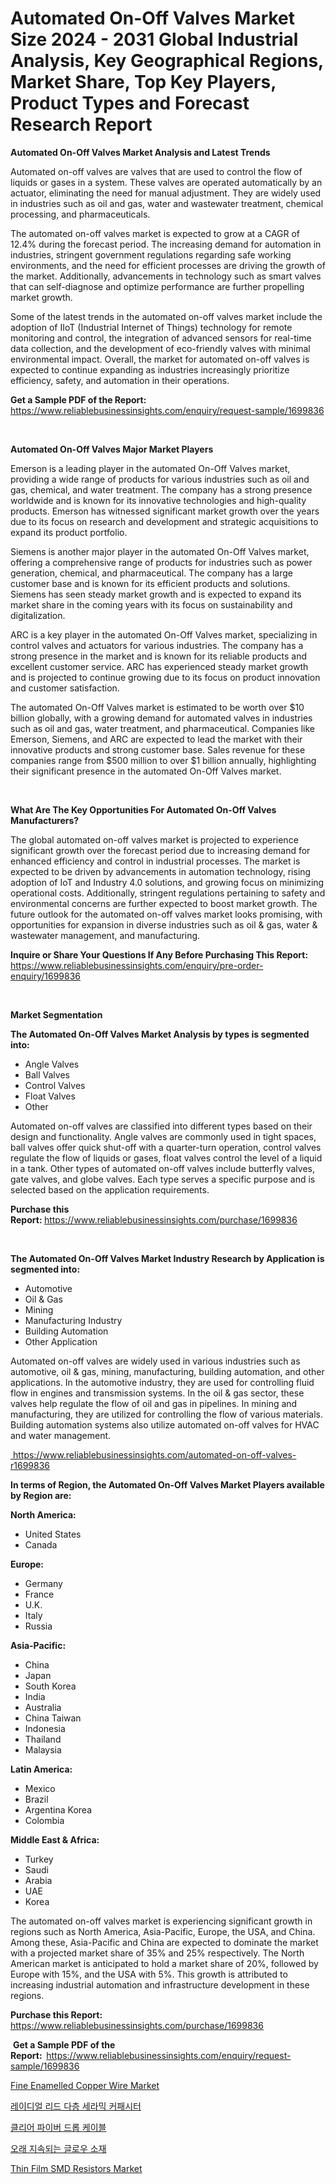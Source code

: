 <p><h1>Automated On-Off Valves Market Size 2024 - 2031 Global Industrial Analysis, Key Geographical Regions, Market Share, Top Key Players, Product Types and Forecast Research Report</h1></p><p><strong>Automated On-Off Valves Market Analysis and Latest Trends</strong></p>
<p><p>Automated on-off valves are valves that are used to control the flow of liquids or gases in a system. These valves are operated automatically by an actuator, eliminating the need for manual adjustment. They are widely used in industries such as oil and gas, water and wastewater treatment, chemical processing, and pharmaceuticals.</p><p>The automated on-off valves market is expected to grow at a CAGR of 12.4% during the forecast period. The increasing demand for automation in industries, stringent government regulations regarding safe working environments, and the need for efficient processes are driving the growth of the market. Additionally, advancements in technology such as smart valves that can self-diagnose and optimize performance are further propelling market growth.</p><p>Some of the latest trends in the automated on-off valves market include the adoption of IIoT (Industrial Internet of Things) technology for remote monitoring and control, the integration of advanced sensors for real-time data collection, and the development of eco-friendly valves with minimal environmental impact. Overall, the market for automated on-off valves is expected to continue expanding as industries increasingly prioritize efficiency, safety, and automation in their operations.</p></p>
<p><strong>Get a Sample PDF of the Report:&nbsp;</strong> <a href="https://www.reliablebusinessinsights.com/enquiry/request-sample/1699836">https://www.reliablebusinessinsights.com/enquiry/request-sample/1699836</a></p>
<p>&nbsp;</p>
<p><strong>Automated On-Off Valves Major Market Players</strong></p>
<p><p>Emerson is a leading player in the automated On-Off Valves market, providing a wide range of products for various industries such as oil and gas, chemical, and water treatment. The company has a strong presence worldwide and is known for its innovative technologies and high-quality products. Emerson has witnessed significant market growth over the years due to its focus on research and development and strategic acquisitions to expand its product portfolio.</p><p>Siemens is another major player in the automated On-Off Valves market, offering a comprehensive range of products for industries such as power generation, chemical, and pharmaceutical. The company has a large customer base and is known for its efficient products and solutions. Siemens has seen steady market growth and is expected to expand its market share in the coming years with its focus on sustainability and digitalization.</p><p>ARC is a key player in the automated On-Off Valves market, specializing in control valves and actuators for various industries. The company has a strong presence in the market and is known for its reliable products and excellent customer service. ARC has experienced steady market growth and is projected to continue growing due to its focus on product innovation and customer satisfaction.</p><p>The automated On-Off Valves market is estimated to be worth over $10 billion globally, with a growing demand for automated valves in industries such as oil and gas, water treatment, and pharmaceutical. Companies like Emerson, Siemens, and ARC are expected to lead the market with their innovative products and strong customer base. Sales revenue for these companies range from $500 million to over $1 billion annually, highlighting their significant presence in the automated On-Off Valves market.</p></p>
<p>&nbsp;</p>
<p><strong>What Are The Key Opportunities For Automated On-Off Valves Manufacturers?</strong></p>
<p><p>The global automated on-off valves market is projected to experience significant growth over the forecast period due to increasing demand for enhanced efficiency and control in industrial processes. The market is expected to be driven by advancements in automation technology, rising adoption of IoT and Industry 4.0 solutions, and growing focus on minimizing operational costs. Additionally, stringent regulations pertaining to safety and environmental concerns are further expected to boost market growth. The future outlook for the automated on-off valves market looks promising, with opportunities for expansion in diverse industries such as oil & gas, water & wastewater management, and manufacturing.</p></p>
<p><strong>Inquire or Share Your Questions If Any Before Purchasing This Report:</strong> <a href="https://www.reliablebusinessinsights.com/enquiry/pre-order-enquiry/1699836">https://www.reliablebusinessinsights.com/enquiry/pre-order-enquiry/1699836</a></p>
<p>&nbsp;</p>
<p><strong>Market Segmentation</strong></p>
<p><strong>The Automated On-Off Valves Market Analysis by types is segmented into:</strong></p>
<p><ul><li>Angle Valves</li><li>Ball Valves</li><li>Control Valves</li><li>Float Valves</li><li>Other</li></ul></p>
<p><p>Automated on-off valves are classified into different types based on their design and functionality. Angle valves are commonly used in tight spaces, ball valves offer quick shut-off with a quarter-turn operation, control valves regulate the flow of liquids or gases, float valves control the level of a liquid in a tank. Other types of automated on-off valves include butterfly valves, gate valves, and globe valves. Each type serves a specific purpose and is selected based on the application requirements.</p></p>
<p><strong>Purchase this Report:&nbsp;</strong><a href="https://www.reliablebusinessinsights.com/purchase/1699836">https://www.reliablebusinessinsights.com/purchase/1699836</a></p>
<p>&nbsp;</p>
<p><strong>The Automated On-Off Valves Market Industry Research by Application is segmented into:</strong></p>
<p><ul><li>Automotive</li><li>Oil & Gas</li><li>Mining</li><li>Manufacturing Industry</li><li>Building Automation</li><li>Other Application</li></ul></p>
<p><p>Automated on-off valves are widely used in various industries such as automotive, oil & gas, mining, manufacturing, building automation, and other applications. In the automotive industry, they are used for controlling fluid flow in engines and transmission systems. In the oil & gas sector, these valves help regulate the flow of oil and gas in pipelines. In mining and manufacturing, they are utilized for controlling the flow of various materials. Building automation systems also utilize automated on-off valves for HVAC and water management.</p></p>
<p><a href="https://www.reliablebusinessinsights.com/automated-on-off-valves-r1699836">&nbsp;https://www.reliablebusinessinsights.com/automated-on-off-valves-r1699836</a></p>
<p><strong>In terms of Region, the Automated On-Off Valves Market Players available by Region are:</strong></p>
<p>
    <p> <strong> North America: </strong>
        <ul>
            <li>United States</li>
            <li>Canada</li>
        </ul>
        </p> 
    <p> <strong> Europe: </strong>
        <ul>
            <li>Germany</li>
            <li>France</li>
            <li>U.K.</li>
            <li>Italy</li>
            <li>Russia</li>
        </ul>
        </p> 
    <p> <strong> Asia-Pacific: </strong>
        <ul>
            <li>China</li>
            <li>Japan</li>
            <li>South Korea</li>
            <li>India</li>
            <li>Australia</li>
            <li>China Taiwan</li>
            <li>Indonesia</li>
            <li>Thailand</li>
            <li>Malaysia</li>
        </ul>
        </p> 
    <p> <strong> Latin America: </strong>
        <ul>
            <li>Mexico</li>
            <li>Brazil</li>
            <li>Argentina Korea</li>
            <li>Colombia</li>
        </ul>
        </p> 
    <p> <strong> Middle East & Africa: </strong>
        <ul>
            <li>Turkey</li>
            <li>Saudi</li>
            <li>Arabia</li>
            <li>UAE</li>
            <li>Korea</li>
        </ul>
    </p>
    </p>
<p><p>The automated on-off valves market is experiencing significant growth in regions such as North America, Asia-Pacific, Europe, the USA, and China. Among these, Asia-Pacific and China are expected to dominate the market with a projected market share of 35% and 25% respectively. The North American market is anticipated to hold a market share of 20%, followed by Europe with 15%, and the USA with 5%. This growth is attributed to increasing industrial automation and infrastructure development in these regions.</p></p>
<p><strong>Purchase this Report: </strong><a href="https://www.reliablebusinessinsights.com/purchase/1699836">https://www.reliablebusinessinsights.com/purchase/1699836</a></p>
<p>&nbsp;<strong>Get a Sample PDF of the Report:&nbsp;&nbsp;</strong><a href="https://www.reliablebusinessinsights.com/enquiry/request-sample/1699836">https://www.reliablebusinessinsights.com/enquiry/request-sample/1699836</a></p>
<p><strong></strong></p>
<p><p><a href="https://github.com/dringals/Market-Research-Report-List-4/blob/main/fine-enamelled-copper-wire-market.md">Fine Enamelled Copper Wire Market</a></p><p><a href="https://medium.com/@fredajerde/%EB%9D%BC%EB%94%94%EC%96%BC-%EB%A6%AC%EB%93%9C-%EB%8B%A4%EC%B8%B5-%EC%84%B8%EB%9D%BC%EB%AF%B9-%EC%BD%98%EB%8D%B4%EC%84%9C-%EC%8B%9C%EC%9E%A5-2031%EB%85%84%EA%B9%8C%EC%A7%80%EC%9D%98-%ED%8A%B8%EB%A0%8C%EB%93%9C-%EC%98%88%EC%B8%A1-%EB%B0%8F-%EA%B2%BD%EC%9F%81-%EB%B6%84%EC%84%9D-ec483158f41b">레이디얼 리드 다층 세라믹 커패시터</a></p><p><a href="https://github.com/nicholasellison0076890/Market-Research-Report-List-1/blob/main/9464197109164.md">클리어 파이버 드롭 케이블</a></p><p><a href="https://medium.com/@hermanokutneva7878567/%EC%9E%A5%EA%B8%B0%EC%A0%81%EC%9D%B8-%EB%B0%9C%EA%B4%91-%EC%86%8C%EC%9E%AC-%EC%8B%9C%EC%9E%A5-%EB%B3%B4%EA%B3%A0%EC%84%9C%EB%8A%94-%EC%9D%B4-%EC%8B%9C%EC%9E%A5%EC%9D%98-%EC%B5%9C%EC%8B%A0-%ED%8A%B8%EB%A0%8C%EB%93%9C%EC%99%80-%EC%84%B1%EC%9E%A5-%EA%B8%B0%ED%9A%8C%EB%A5%BC-%EB%B0%9D%ED%98%80%EC%A4%8D%EB%8B%88%EB%8B%A4-741e97090686">오래 지속되는 글로우 소재</a></p><p><a href="https://github.com/mharielmesa/Market-Research-Report-List-3/blob/main/thin-film-smd-resistors-market.md">Thin Film SMD Resistors Market</a></p></p>